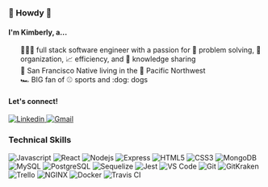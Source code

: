 ### 👋 Howdy 👋 

#### I'm Kimberly, a...
<ul style="list-style: none">
  <li>👩🏻‍💻 full stack software engineer with a passion for 🧩 problem solving, 📎 organization, 📈 efficiency, and 🤝 knowledge sharing</li>
  <li>🌁 San Francisco Native living in the 🌲 Pacific Northwest </li>
  <li>🏎 BIG fan of ⚾️ sports and :dog: dogs</li>
</ul>

#### Let's connect! 
<p>
  <a href="https://www.linkedin.com/in/kimberlyjk">
    <img
      alt="Linkedin"
      src="https://img.shields.io/badge/kimberlyjk-0077B5?logo=linkedin&logoColor=white&style=for-the-badge"
    />
  </a>
    <a href="mailto:kimberly.kung@gmail.com">
    <img
      alt="Gmail"
      src="https://img.shields.io/badge/kimberly.kung-EA4335?logo=gmail&logoColor=white&style=for-the-badge"
    />
  </a>
</p>

### Technical Skills
<p>
  <img alt="Javascript" src="https://img.shields.io/badge/JavaScript-F7DF1E?logo=javascript&logoColor=white&style=for-the-badge" />
  <img alt="React" src="https://img.shields.io/badge/React-61DAFB?logo=react&logoColor=white&style=for-the-badge" />
  <img alt="Nodejs" src="https://img.shields.io/badge/Node.js-339933?logo=nodedotjs&logoColor=white&style=for-the-badge" />
  <img alt="Express" src="https://img.shields.io/badge/Express-000000?logo=express&logoColor=white&style=for-the-badge" />
  <img alt="HTML5" src="https://img.shields.io/badge/HTML5-E34F26?logo=html5&logoColor=white&style=for-the-badge" />
  <img alt="CSS3" src="https://img.shields.io/badge/CSS3-1572B6?logo=css3&logoColor=white&style=for-the-badge" />
  <img alt="MongoDB" src="https://img.shields.io/badge/MongoDB-47A248?logo=MongoDB&logoColor=white&style=for-the-badge" />
  <img alt="MySQL" src="https://img.shields.io/badge/MySQL-4479A1?logo=mysql&logoColor=white&style=for-the-badge" />
  <img alt="PostgreSQL" src="https://img.shields.io/badge/PostgreSQL-4169E1?logo=postgresql&logoColor=white&style=for-the-badge" />
  <img alt="Sequelize" src="https://img.shields.io/badge/Sequelize-52b0e7?logo=Sequelize&logoColor=white&style=for-the-badge" />
  <img alt="Jest" src="https://img.shields.io/badge/Jest-C21325?logo=Jest&logoColor=white&style=for-the-badge" />
  <img alt="VS Code" src="https://img.shields.io/badge/VS_Code-007ACC?logo=visualstudiocode&logoColor=white&style=for-the-badge" />
  <img alt="Git" src="https://img.shields.io/badge/Git-f05032?logo=git&logoColor=white&style=for-the-badge" />
  <img alt="GitKraken" src="https://img.shields.io/badge/GitKraken-179287?logo=gitkraken&logoColor=white&style=for-the-badge" />
  <img alt="Trello" src="https://img.shields.io/badge/Trello-0052CC?logo=trello&logoColor=white&style=for-the-badge" />
  <img alt="NGINX" src="https://img.shields.io/badge/NGINX-009639?logo=NGINX&logoColor=white&style=for-the-badge" />
  <img alt="Docker" src="https://img.shields.io/badge/Docker-2496ED?logo=Docker&logoColor=white&style=for-the-badge" />
  <img alt="Travis CI" src="https://img.shields.io/badge/Travis_CI-3eaaaf?logo=travisci&logoColor=white&style=for-the-badge" />
  
</p>
  

<!--
**kimberlyjk/kimberlyjk** is a ✨ _special_ ✨ repository because its `README.md` (this file) appears on your GitHub profile.

Here are some ideas to get you started:

- 🔭 I’m currently working on ...
- 🌱 I’m currently learning ...
- 👯 I’m looking to collaborate on ...
- 🤔 I’m looking for help with ...
- 💬 Ask me about ...
- 📫 How to reach me: ...
- 😄 Pronouns: ...
- ⚡ Fun fact: ...
-->
